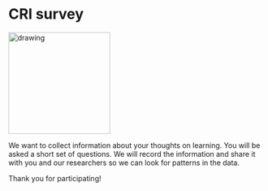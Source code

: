 # CRI survey

<div class="text-center mb-3 mt-3">
  <img src="https://1kgzmckwpmb29d06l31nw6va-wpengine.netdna-ssl.com/wp-content/uploads/2015/02/child-mind-institute-hbn-logo.jpg" alt="drawing" width="200" />
</div>


We want to collect information about your thoughts on learning.
You will be asked a short set of questions. 
We will record the information and share it with you and our researchers so we can look for patterns in the data. 

Thank you for participating!
